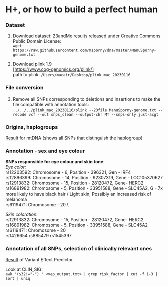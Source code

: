 # H+, or how to build a perfect human

### Dataset

1. Download dataset: 23andMe results released under Creative Commons Public Domain License: \
`wget https://raw.githubusercontent.com/msporny/dna/master/ManuSporny-genome.txt`

2. Download plink 1.9 \
[https://www.cog-genomics.org/plink/] \
path to plink: `/Users/macair/Desktop/plink_mac_20230116`

### File conversion

3. Remove all SNPs corresponding to deletions and insertions to make the file compatible with annotation tools: \
`../../../plink_mac_20230116/plink --23file ManuSporny-genome.txt --recode vcf --out snps_clean --output-chr MT --snps-only just-acgt`

### Origins, haplogroups

[Result](https://github.com/lear-711/Bioinformatics_practice/blob/ba39eda8b34ad9c0902146580bbef08fafa7fb51/snps_clean%E2%80%94mtDNA%20Haplogroup%20Analysis%20Report.pdf) for mtDNA (shows all SNPs that distinguish the haplogroup)

### Annotation - sex and eye colour

**SNPs responsible for eye colour and skin tone**: \
*Eye color:* \
 rs12203592: Chromosome - 6, Position - 396321, Gen - IRF4 \
 rs12896399: Chromosome - 14, Position - 92307319, Gene - LOC105370627 \
 rs12913832: Chromosome - 15, Position - 28120472, Gene- HERC2 \
 rs16891982: Chromosome - 5, Position - 33951588, Gene - SLC45A2, G - 7x more likely to have black hair / Light skin; Possibly an increased risk of melanoma\
 rs6119471: Chromosome - 20 \
 
 *Skin coloration:* \
 rs12913832: Chromosome - 15, Position - 28120472, Gene- HERC2 \
 rs16891982: Chromosome - 5, Position - 33951588, Gene - SLC45A2 \
 rs6119471: Chromosome - 20 \
 rs1426654
 rs885479
 rs1545397
 
 ### Annotation of all SNPs, selection of clinically relevant ones
 
[Result](http://grch37.ensembl.org/Homo_sapiens/Tools/VEP/Results?tl=R0Bm79SMKpUCtY9F-8930280) of Variant Effect Predictor

 Look at CLIN_SIG: \
 `awk '($32!="-") ' <vep_output.txt> | grep risk_factor | cut -f 1-3 | sort | uniq`
 
 
 
 
